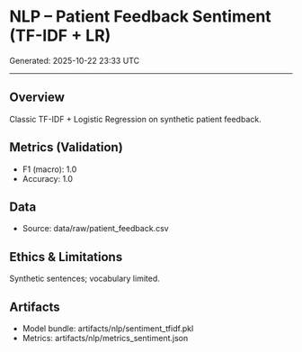 # NLP – Patient Feedback Sentiment (TF-IDF + LR)

Generated: 2025-10-22 23:33 UTC

---
## Overview
Classic TF-IDF + Logistic Regression on synthetic patient feedback.

## Metrics (Validation)
- F1 (macro): 1.0
- Accuracy: 1.0

## Data
- Source: data/raw/patient_feedback.csv

## Ethics & Limitations
Synthetic sentences; vocabulary limited.

## Artifacts
- Model bundle: artifacts/nlp/sentiment_tfidf.pkl
- Metrics: artifacts/nlp/metrics_sentiment.json

